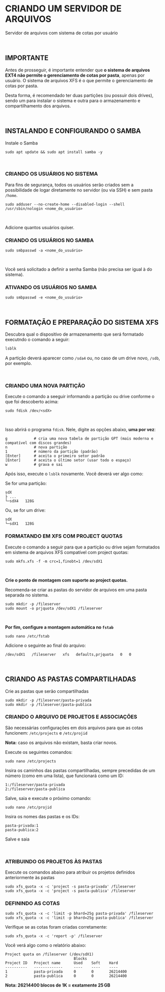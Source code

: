# CRIANDO UM SERVIDOR DE ARQUIVOS
Servidor de arquivos com sistema de cotas por usuário

<br>

## IMPORTANTE
Antes de prosseguir, é importante entender que **o sistema de arquivos EXT4 não permite o gerenciamento de cotas por pasta**, apenas por usuário. O sistema de arquivos XFS é o que permite o gerenciamento de cotas por pasta.

Desta forma, é recomendado ter duas partições (ou possuir dois drives), sendo um para instalar o sistema e outra para o armazenamento e compartilhamento dos arquivos.

<br>

## INSTALANDO E CONFIGURANDO O SAMBA
Instale o Samba

```
sudo apt update && sudo apt install samba -y
```

<br>

### CRIANDO OS USUÁRIOS NO SISTEMA
Para fins de segurança, todos os usuários serão criados sem a possibilidade de logar diretamente no servidor (ou via SSH) e sem pasta `/home`.

```
sudo adduser --no-create-home --disabled-login --shell /usr/sbin/nologin <nome_do_usuário>
```

<br>

Adicione quantos usuários quiser.

### CRIANDO OS USUÁRIOS NO SAMBA

```
sudo smbpasswd -a <nome_do_usuário>
```

<br>

Você será solicitado a definir a senha Samba (não precisa ser igual à do sistema).


### ATIVANDO OS USUÁRIOS NO SAMBA

```
sudo smbpasswd -e <nome_do_usuário>
```

<br>

## FORMATAÇÃO E PREPARAÇÃO DO SISTEMA XFS
Descubra qual o dispositivo de armazenamento que será formatado executndo o comando a seguir:

```bash
lsblk
```

A partição deverá aparecer como `/sda4` ou, no caso de um drive novo, `/sdb`, por exemplo.

<br>

### CRIANDO UMA NOVA PARTIÇÃO
Execute o comando a seeguir informando a partição ou drive conforme o que foi descoberto acima:

```
sudo fdisk /dev/<sdX>
```

<br>

Isso abrirá o programa `fdisk`. Nele, digite as opções abaixo, **uma por vez**:

```
g            # cria uma nova tabela de partição GPT (mais moderna e compatível com discos grandes)
n            # nova partição
1            # número da partição (padrão)
[Enter]      # aceita o primeiro setor padrão
[Enter]      # aceita o último setor (usar todo o espaço)
w            # grava e sai
```

Após isso, execute o `lsblk` novamente. Você deverá ver algo como:

Se for uma partição:
```
sdX
├ ...
└─sdX4   128G
```

Ou, se for um drive:
```
sdX
└─sdX1   128G
```

### FORMATANDO EM XFS COM PROJECT QUOTAS
Execute o comando a seguir para que a partição ou drive sejam formatados em sistema de arquivos XFS compatível com project quotas:

```
sudo mkfs.xfs -f -m crc=1,finobt=1 /dev/sdX1
```

<br>

**Crie o ponto de montagem com suporte ao project quotas.**

Recomenda-se criar as pastas do servidor de arquivos em uma pasta separada no sistema.

```
sudo mkdir -p /fileserver
sudo mount -o prjquota /dev/sdX1 /fileserver
```

<br>

**Por fim, configure a montagem automática no `fstab`**

```
sudo nano /etc/fstab
```

Adicione o seguinte ao final do arquivo:

```
/dev/sdX1   /fileserver   xfs   defaults,prjquota   0   0
```

<br>

## CRIANDO AS PASTAS COMPARTILHADAS
Crie as pastas que serão compartilhadas

```
sudo mkdir -p /fileserver/pasta-privada
sudo mkdir -p /fileserver/pasta-publica
```

### CRIANDO O ARQUIVO DE PROJETOS E ASSOCIAÇÕES
São necessárias configurações em dois arquivos para que as cotas funcionem: `/etc/projects` e `/etc/projid`

**Nota:** caso os arquivos não existam, basta criar novos.

Execute os seguintes comandos:

```
sudo nano /etc/projects
```

Insira os caminhos das pastas compartilhadas, sempre precedidas de um número (como em uma lista), que funcionará como um ID:

```
1:/fileserver/pasta-privada
2:/fileserver/pasta-publica
```

Salve, saia e execute o próximo comando:

```
sudo nano /etc/projid
```

Insira os nomes das pastas e os IDs:

```
pasta-privada:1
pasta-publica:2
```

Salve e saia

<br>

### ATRIBUINDO OS PROJETOS ÀS PASTAS
Execute os comandos abaixo para atribuir os projetos definidos anteriormente às pastas

```
sudo xfs_quota -x -c 'project -s pasta-privada' /fileserver
sudo xfs_quota -x -c 'project -s pasta-publica' /fileserver
```

### DEFININDO AS COTAS

```
sudo xfs_quota -x -c 'limit -p bhard=25g pasta-privada' /fileserver
sudo xfs_quota -x -c 'limit -p bhard=25g pasta-publica' /fileserver
```

Verifique se as cotas foram criadas corretamente:

```
sudo xfs_quota -x -c 'report -p' /fileserver
```

Você verá algo como o relatório abaixo:

```
Project quota on /fileserver (/dev/sdX1)
                               Blocks
Project ID   Project name      Used    Soft    Hard
----------   -------------     ----    ----    ----
1            pasta-privada     0       0       26214400
2            pasta-publica     0       0       26214400
```
**Nota: 26214400 blocos de 1K = exatamente 25 GB**
